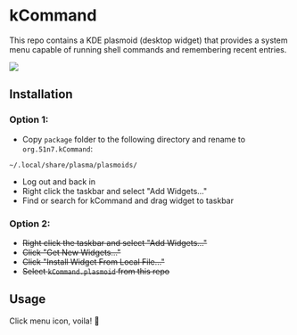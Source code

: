 # kCommand

This repo contains a KDE plasmoid (desktop widget) that provides a system menu capable of running shell commands and remembering recent entries.

![](https://github.com/user-attachments/assets/5ec5d9d2-542e-4488-94d4-93ce06c5630e)

## Installation

### **Option 1:**

- Copy `package` folder to the following directory and rename to `org.51n7.kCommand`:

```
~/.local/share/plasma/plasmoids/
```

- Log out and back in
- Right click the taskbar and select "Add Widgets..."
- Find or search for kCommand and drag widget to taskbar

### **Option 2:**

- ~~Right click the taskbar and select "Add Widgets..."~~
- ~~Click "Get New Widgets..."~~
- ~~Click "Install Widget From Local File..."~~
- ~~Select `kCommand.plasmoid` from this repo~~

## Usage

Click menu icon, voila! 🎉





